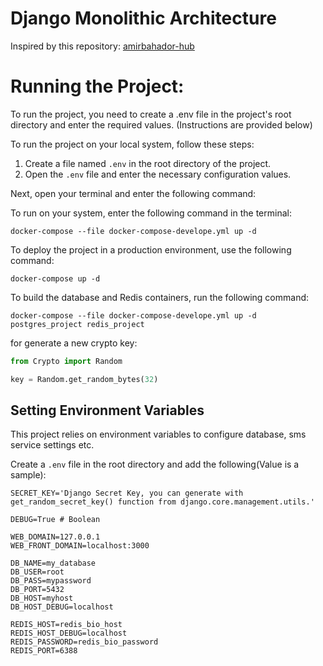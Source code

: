 # Django Monolithic Architecture

Inspired by this repository: <a href="https://github.com/amirbahador-hub/django_style_guide.git">amirbahador-hub</a>

# Running the Project:
To run the project, you need to create a .env file in the project's root directory and enter the required values. (Instructions are provided below)

To run the project on your local system, follow these steps:
1. Create a file named `.env` in the root directory of the project.
2. Open the `.env` file and enter the necessary configuration values.

Next, open your terminal and enter the following command:

To run on your system, enter the following command in the terminal:
```
docker-compose --file docker-compose-develope.yml up -d
```

To deploy the project in a production environment, use the following command:
```
docker-compose up -d
```

To build the database and Redis containers, run the following command:
```
docker-compose --file docker-compose-develope.yml up -d postgres_project redis_project
```

for generate a new crypto key:
```python
from Crypto import Random

key = Random.get_random_bytes(32)
```


## Setting Environment Variables

This project relies on environment variables to configure database, sms service settings etc. 

Create a `.env` file in the root directory and add the following(Value is a sample):

```
SECRET_KEY='Django Secret Key, you can generate with get_random_secret_key() function from django.core.management.utils.'

DEBUG=True # Boolean

WEB_DOMAIN=127.0.0.1
WEB_FRONT_DOMAIN=localhost:3000

DB_NAME=my_database
DB_USER=root
DB_PASS=mypassword
DB_PORT=5432
DB_HOST=myhost
DB_HOST_DEBUG=localhost

REDIS_HOST=redis_bio_host
REDIS_HOST_DEBUG=localhost
REDIS_PASSWORD=redis_bio_password
REDIS_PORT=6388
```
